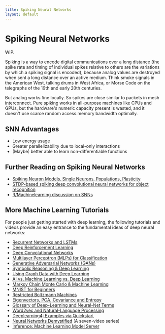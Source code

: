 ```yaml
---
title: Spiking Neural Networks
layout: default
---
```


# Spiking Neural Networks

WIP.

Spiking is a way to encode digital communications over a long distance (the spike rate and timing of individual spikes relative to others are the variations by which a spiking signal is encoded), because analog values are destroyed when sent a long distance over an active medium. Think smoke signals in the American West, talking drums in West Africa, or Morse Code on the telegraphs of the 19th and early 20th centuries. 

But analog works fine locally. So spikes are close similar to packets in mesh interconnect. Pure spiking works in all-purpose machines like CPUs and GPUs, but the hardware's numeric capacity present is wasted, and it doesn't use scarce random access memory bandwidth optimally.

## SNN Advantages

* Low energy usage
* Greater parallelizability due to local-only interactions
* (Maybe) better able to learn non-differentiable functions

## Further Reading on Spiking Neural Networks

* [Spiking Neuron Models. Single Neurons, Populations, Plasticity](http://icwww.epfl.ch/~gerstner/SPNM/SPNM.html)
* [STDP-based spiking deep convolutional neural networks for object recognition](https://arxiv.org/abs/1611.01421)
* [R/Machinelearning discussion on SNNs](https://www.reddit.com/r/MachineLearning/comments/8a74je/d_does_anyone_know_any_really_good_papers_on/)

## <a name="intro">More Machine Learning Tutorials</a>

For people just getting started with deep learning, the following tutorials and videos provide an easy entrance to the fundamental ideas of deep neural networks:

* [Recurrent Networks and LSTMs](./lstm.html)
* [Deep Reinforcement Learning](./deepreinforcementlearning.html)
* [Deep Convolutional Networks](./convolutionalnets.html)
* [Multilayer Perceptron (MLPs) for Classification](./multilayerperceptron.html)
* [Generative Adversarial Networks (GANs)](./generative-adversarial-network.html)
* [Symbolic Reasoning & Deep Learning](./symbolicreasoning.html)
* [Using Graph Data with Deep Learning](./graphdata.html)
* [AI vs. Machine Learning vs. Deep Learning](./ai-machinelearning-deeplearning.html)
* [Markov Chain Monte Carlo & Machine Learning](/markovchainmontecarlo.html)
* [MNIST for Beginners](./mnist-for-beginners.html)
* [Restricted Boltzmann Machines](./restrictedboltzmannmachine.html)
* [Eigenvectors, PCA, Covariance and Entropy](./eigenvector.html)
* [Glossary of Deep-Learning and Neural-Net Terms](./glossary.html)
* [Word2vec and Natural-Language Processing](./word2vec.html)
* [Deeplearning4j Examples via Quickstart](./quickstart.html)
* [Neural Networks Demystified](https://www.youtube.com/watch?v=bxe2T-V8XRs) (A seven-video series)
* [Inference: Machine Learning Model Server](./modelserver.html)
